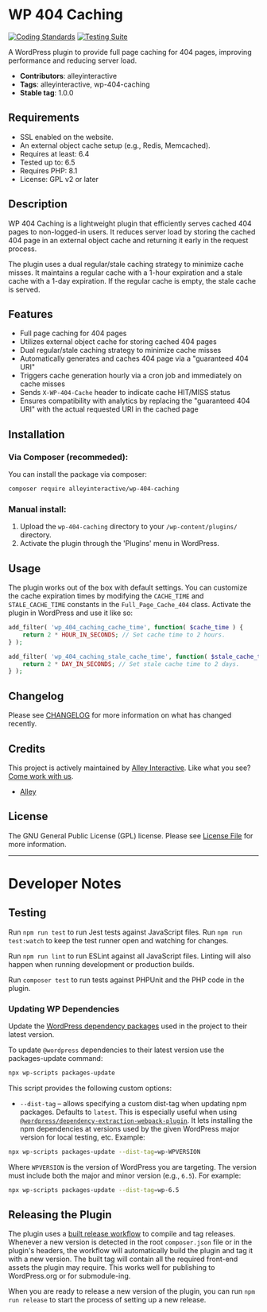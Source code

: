 # WP 404 Caching

[![Coding Standards](https://github.com/alleyinteractive/wp-404-caching/actions/workflows/coding-standards.yml/badge.svg)](https://github.com/alleyinteractive/wp-404-caching/actions/workflows/coding-standards.yml)
[![Testing Suite](https://github.com/alleyinteractive/wp-404-caching/actions/workflows/unit-test.yml/badge.svg)](https://github.com/alleyinteractive/wp-404-caching/actions/workflows/unit-test.yml)

A WordPress plugin to provide full page caching for 404 pages, improving performance and reducing server load.

- **Contributors**: alleyinteractive
- **Tags**: alleyinteractive, wp-404-caching
- **Stable tag**: 1.0.0

## Requirements
- SSL enabled on the website.
- An external object cache setup (e.g., Redis, Memcached).
- Requires at least: 6.4
- Tested up to: 6.5
- Requires PHP: 8.1
- License: GPL v2 or later

## Description

WP 404 Caching is a lightweight plugin that efficiently serves cached 404 pages to non-logged-in users. It reduces server load by storing the cached 404 page in an external object cache and returning it early in the request process.

The plugin uses a dual regular/stale caching strategy to minimize cache misses. It maintains a regular cache with a 1-hour expiration and a stale cache with a 1-day expiration. If the regular cache is empty, the stale cache is served.

## Features

- Full page caching for 404 pages
- Utilizes external object cache for storing cached 404 pages
- Dual regular/stale caching strategy to minimize cache misses
- Automatically generates and caches 404 page via a "guaranteed 404 URI"
- Triggers cache generation hourly via a cron job and immediately on cache misses
- Sends `X-WP-404-Cache` header to indicate cache HIT/MISS status
- Ensures compatibility with analytics by replacing the "guaranteed 404 URI" with the actual requested URI in the cached page

## Installation
### Via Composer (recommeded):

You can install the package via composer:

```bash
composer require alleyinteractive/wp-404-caching
```
### Manual install:

1. Upload the `wp-404-caching` directory to your `/wp-content/plugins/` directory.
2. Activate the plugin through the 'Plugins' menu in WordPress.

## Usage
The plugin works out of the box with default settings. You can customize the cache expiration times by modifying the `CACHE_TIME` and `STALE_CACHE_TIME` constants in the `Full_Page_Cache_404` class.
Activate the plugin in WordPress and use it like so:

```php
add_filter( 'wp_404_caching_cache_time', function( $cache_time ) {
    return 2 * HOUR_IN_SECONDS; // Set cache time to 2 hours.
} );

add_filter( 'wp_404_caching_stale_cache_time', function( $stale_cache_time ) {
    return 2 * DAY_IN_SECONDS; // Set stale cache time to 2 days.
} );
```

## Changelog

Please see [CHANGELOG](CHANGELOG.md) for more information on what has changed recently.

## Credits

This project is actively maintained by [Alley
Interactive](https://github.com/alleyinteractive). Like what you see? [Come work
with us](https://alley.co/careers/).

- [Alley](https://github.com/Alley)

## License

The GNU General Public License (GPL) license. Please see [License File](LICENSE) for more information.

---

# Developer Notes

## Testing

Run `npm run test` to run Jest tests against JavaScript files. Run
`npm run test:watch` to keep the test runner open and watching for changes.

Run `npm run lint` to run ESLint against all JavaScript files. Linting will also
happen when running development or production builds.

Run `composer test` to run tests against PHPUnit and the PHP code in the plugin.

### Updating WP Dependencies

Update the [WordPress dependency packages](https://developer.wordpress.org/block-editor/reference-guides/packages/packages-scripts/#packages-update) used in the project to their latest version.

To update `@wordpress` dependencies to their latest version use the packages-update command:

```sh
npx wp-scripts packages-update
```

This script provides the following custom options:

-   `--dist-tag` – allows specifying a custom dist-tag when updating npm packages. Defaults to `latest`. This is especially useful when using [`@wordpress/dependency-extraction-webpack-plugin`](https://www.npmjs.com/package/@wordpress/dependency-extraction-webpack-plugin). It lets installing the npm dependencies at versions used by the given WordPress major version for local testing, etc. Example:

```sh
npx wp-scripts packages-update --dist-tag=wp-WPVERSION
```

Where `WPVERSION` is the version of WordPress you are targeting. The version
must include both the major and minor version (e.g., `6.5`). For example:

```sh
npx wp-scripts packages-update --dist-tag=wp-6.5
```

## Releasing the Plugin

The plugin uses a [built release workflow](./.github/workflows/built-release.yml)
to compile and tag releases. Whenever a new version is detected in the root
`composer.json` file or in the plugin's headers, the workflow will automatically
build the plugin and tag it with a new version. The built tag will contain all
the required front-end assets the plugin may require. This works well for
publishing to WordPress.org or for submodule-ing.

When you are ready to release a new version of the plugin, you can run
`npm run release` to start the process of setting up a new release.
